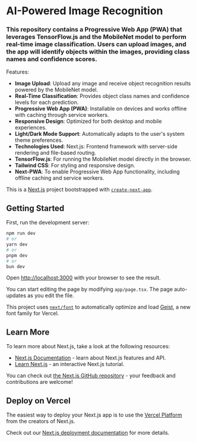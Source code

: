 # AI-Powered Image Recognition

### This repository contains a Progressive Web App (PWA) that leverages TensorFlow.js and the MobileNet model to perform real-time image classification. Users can upload images, and the app will identify objects within the images, providing class names and confidence scores.

Features:

- **Image Upload**: Upload any image and receive object recognition results powered by the MobileNet model.
- **Real-Time Classification**: Provides object class names and confidence levels for each prediction.
- **Progressive Web App (PWA)**: Installable on devices and works offline with caching through service workers.
- **Responsive Design**: Optimized for both desktop and mobile experiences.
- **Light/Dark Mode Support**: Automatically adapts to the user's system theme preferences.
- **Technologies Used**: Next.js: Frontend framework with server-side rendering and file-based routing.
- **TensorFlow.js**: For running the MobileNet model directly in the browser.
- **Tailwind CSS**: For styling and responsive design.
- **Next-PWA**: To enable Progressive Web App functionality, including offline caching and service workers.

This is a [Next.js](https://nextjs.org) project bootstrapped with [`create-next-app`](https://nextjs.org/docs/app/api-reference/cli/create-next-app).

## Getting Started

First, run the development server:

```bash
npm run dev
# or
yarn dev
# or
pnpm dev
# or
bun dev
```

Open [http://localhost:3000](http://localhost:3000) with your browser to see the result.

You can start editing the page by modifying `app/page.tsx`. The page auto-updates as you edit the file.

This project uses [`next/font`](https://nextjs.org/docs/app/building-your-application/optimizing/fonts) to automatically optimize and load [Geist](https://vercel.com/font), a new font family for Vercel.

## Learn More

To learn more about Next.js, take a look at the following resources:

- [Next.js Documentation](https://nextjs.org/docs) - learn about Next.js features and API.
- [Learn Next.js](https://nextjs.org/learn) - an interactive Next.js tutorial.

You can check out [the Next.js GitHub repository](https://github.com/vercel/next.js) - your feedback and contributions are welcome!

## Deploy on Vercel

The easiest way to deploy your Next.js app is to use the [Vercel Platform](https://vercel.com/new?utm_medium=default-template&filter=next.js&utm_source=create-next-app&utm_campaign=create-next-app-readme) from the creators of Next.js.

Check out our [Next.js deployment documentation](https://nextjs.org/docs/app/building-your-application/deploying) for more details.
